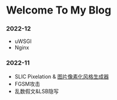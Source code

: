 <!-- ---
hide:
  - toc
--- -->

# Welcome To My Blog

### 2022-12

- uWSGI
- Nginx

### 2022-11

- SLIC Pixelation & [图片像素化风格生成器](https://alexair059.github.io/SLIC-Pixelation/)
- FGSM攻击
- 乱数假文&LSB隐写